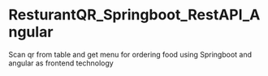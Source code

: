 # ResturantQR_Springboot_RestAPI_Angular
Scan qr from table and get menu for ordering food using  Springboot and angular as frontend technology

